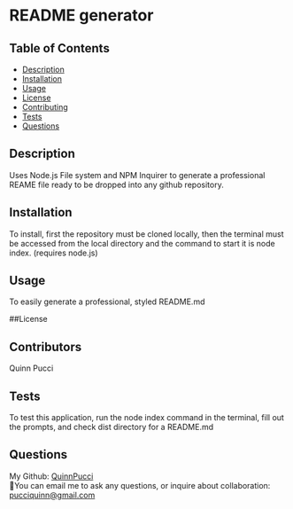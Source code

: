 # README generator
  

  ## Table of Contents
  - [Description](#description)
  - [Installation](#installation)
  - [Usage](#usage)
  - [License](#license)
  - [Contributing](#contributing)
  - [Tests](#tests)
  - [Questions](#questions)
  
  ## Description
  Uses Node.js File system and NPM Inquirer to generate a professional REAME file ready to be dropped into any github repository. 
  
  ## Installation
  To install, first the repository must be cloned locally, then the terminal must be accessed from the local directory and the command to start it is node index. (requires node.js)
  
  ## Usage
  To easily generate a professional, styled README.md
  
  ##License
  
  
  ## Contributors
  Quinn Pucci
  
  ## Tests
  To test this application, run the node index command in the terminal, fill out the prompts, and check dist directory for a README.md
  
  ## Questions
  My Github: [QuinnPucci](https://github.com/QuinnPucci)
  </br>
📧You can email me to ask any questions, or inquire about collaboration: pucciquinn@gmail.com

